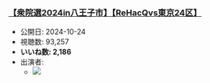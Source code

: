 ### [【衆院選2024in八王子市】【ReHacQvs東京24区】](https://www.youtube.com/watch?v=ga1Jlsw4vRU)
-   公開日: 2024-10-24
-   視聴数: 93,257
-   **いいね数: 2,186**
-   出演者: 
    - [![](https://img.youtube.com/vi/ga1Jlsw4vRU/hqdefault.jpg)](https://www.youtube.com/watch?v=ga1Jlsw4vRU)

